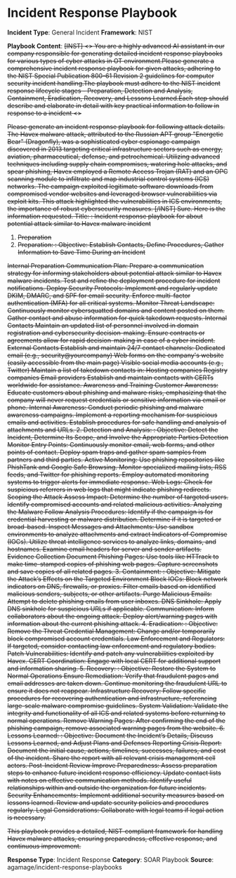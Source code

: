 # Incident Response Playbook

**Incident Type**: General Incident
**Framework**: NIST

**Playbook Content**:
<s>[INST] <<SYS>>
You are a highly advanced AI assistant in our company responsible for generating detailed incident response playbooks for various types of cyber attacks in OT environment.Please generate a comprehensive incident response playbook for given attacks, adhering to the NIST Special Publication 800-61 Revision 2 guidelines for computer security incident handling.The playbook must adhere to the NIST incident response lifecycle stages - Preparation, Detection and Analysis, Containment, Eradication, Recovery, and Lessons Learned.Each step should describe and elaborate in detail with key practical information to follow in response to a incident
<</SYS>>

Please generate an incident response playbook for following attack details. The Havex malware attack, attributed to the Russian APT group "Energetic Bear" (Dragonfly), was a sophisticated cyber espionage campaign discovered in 2013 targeting critical infrastructure sectors such as energy, aviation, pharmaceutical, defense, and petrochemical. Utilizing advanced techniques including supply chain compromises, watering hole attacks, and spear phishing, Havex employed a Remote Access Trojan (RAT) and an OPC scanning module to infiltrate and map industrial control systems (ICS) networks. The campaign exploited legitimate software downloads from compromised vendor websites and leveraged browser vulnerabilities via exploit kits. This attack highlighted the vulnerabilities in ICS environments, the importance of robust cybersecurity measures. [/INST] Sure. Here is the information requested.
Title: : Incident response playbook for about potential attack similar to Havex malware incident
1. Preparation
1. Preparation: : Objective: Establish Contacts, Define Procedures, Gather Information to Save Time During an Incident

Internal Preparation
Communication Plan:
Prepare a communication strategy for informing stakeholders about potential attack similar to Havex malware incidents.
Test and refine the deployment procedure for incident notifications.
Deploy Security Protocols:
Implement and regularly update DKIM, DMARC, and SPF for email security.
Enforce multi-factor authentication (MFA) for all critical systems.
Monitor Threat Landscape:
Continuously monitor cybersquatted domains and content posted on them.
Gather contact and abuse information for quick takedown requests.
Internal Contacts
Maintain an updated list of personnel involved in domain registration and cybersecurity decision-making.
Ensure contracts or agreements allow for rapid decision-making in case of a cyber incident.
External Contacts
Establish and maintain 24/7 contact channels:
Dedicated email (e.g., security@yourcompany)
Web forms on the company's website (easily accessible from the main page)
Visible social media accounts (e.g., Twitter)
Maintain a list of takedown contacts in:
Hosting companies
Registry companies
Email providers
Establish and maintain contacts with CERTs worldwide for assistance.
Awareness and Training
Customer Awareness:
Educate customers about phishing and malware risks, emphasizing that the company will never request credentials or sensitive information via email or phone.
Internal Awareness:
Conduct periodic phishing and malware awareness campaigns.
Implement a reporting mechanism for suspicious emails and activities.
Establish procedures for safe handling and analysis of attachments and URLs.
2. Detection and Analysis: : Objective: Detect the Incident, Determine Its Scope, and Involve the Appropriate Parties
Detection
Monitor Entry Points:
Continuously monitor email, web forms, and other points of contact.
Deploy spam traps and gather spam samples from partners and third parties.
Active Monitoring:
Use phishing repositories like PhishTank and Google Safe Browsing.
Monitor specialized mailing lists, RSS feeds, and Twitter for phishing reports.
Employ automated monitoring systems to trigger alerts for immediate response.
Web Logs:
Check for suspicious referrers in web logs that might indicate phishing redirects.
Scoping the Attack
Assess Impact:
Determine the number of targeted users.
Identify compromised accounts and related malicious activities.
Analyzing the Malware
Follow Analysis Procedures:
Identify if the campaign is for credential harvesting or malware distribution.
Determine if it is targeted or broad-based.
Inspect Messages and Attachments:
Use sandbox environments to analyze attachments and extract Indicators of Compromise (IOCs).
Utilize threat intelligence services to analyze links, domains, and hostnames.
Examine email headers for server and sender artifacts.
Evidence Collection
Document Phishing Pages:
Use tools like HTTrack to make time-stamped copies of phishing web pages.
Capture screenshots and save copies of all related pages.
3. Containment: : Objective: Mitigate the Attack’s Effects on the Targeted Environment
Block IOCs:
Block network indicators on DNS, firewalls, or proxies.
Filter emails based on identified malicious senders, subjects, or other artifacts.
Purge Malicious Emails:
Attempt to delete phishing emails from user inboxes.
DNS Sinkhole:
Apply DNS sinkhole for suspicious URLs if applicable.
Communication:
Inform collaborators about the ongoing attack.
Deploy alert/warning pages with information about the current phishing attack.
4. Eradication: : Objective: Remove the Threat
Credential Management:
Change and/or temporarily block compromised account credentials.
Law Enforcement and Regulators:
If targeted, consider contacting law enforcement and regulatory bodies.
Patch Vulnerabilities:
Identify and patch any vulnerabilities exploited by Havex.
CERT Coordination:
Engage with local CERT for additional support and information sharing.
5. Recovery: : Objective: Restore the System to Normal Operations
Ensure Remediation:
Verify that fraudulent pages and email addresses are taken down.
Continue monitoring the fraudulent URL to ensure it does not reappear.
Infrastructure Recovery:
Follow specific procedures for recovering authentication and infrastructure, referencing large-scale malware compromise guidelines.
System Validation:
Validate the integrity and functionality of all ICS and related systems before returning to normal operations.
Remove Warning Pages:
After confirming the end of the phishing campaign, remove associated warning pages from the website.
6. Lessons Learned: : Objective: Document the Incident’s Details, Discuss Lessons Learned, and Adjust Plans and Defenses
Reporting
Crisis Report:
Document the initial cause, actions, timelines, successes, failures, and cost of the incident.
Share the report with all relevant crisis management cell actors.
Post-Incident Review
Improve Preparedness:
Assess preparation steps to enhance future incident response efficiency.
Update contact lists with notes on effective communication methods.
Identify useful relationships within and outside the organization for future incidents.
Security Enhancements:
Implement additional security measures based on lessons learned.
Review and update security policies and procedures regularly.
Legal Considerations:
Collaborate with legal teams if legal action is necessary.

This playbook provides a detailed, NIST-compliant framework for handling Havex malware attacks, ensuring preparedness, effective response, and continuous improvement.</s>



**Response Type**: Incident Response
**Category**: SOAR Playbook
**Source**: agamage/incident-response-playbooks
